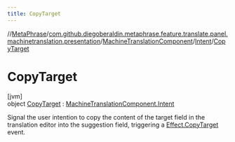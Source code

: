 ```yaml
---
title: CopyTarget
---
```

//[MetaPhrase](../../../../../index.html)/[com.github.diegoberaldin.metaphrase.feature.translate.panel.machinetranslation.presentation](../../../index.html)/[MachineTranslationComponent](../../index.html)/[Intent](../index.html)/[CopyTarget](index.html)



# CopyTarget



[jvm]\
object [CopyTarget](index.html) : [MachineTranslationComponent.Intent](../index.html)

Signal the user intention to copy the content of the target field in the translation editor into the suggestion field, triggering a [Effect.CopyTarget](../../-effect/-copy-target/index.html) event.



